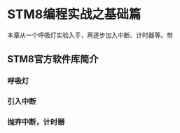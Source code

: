 # STM8编程实战之基础篇 #
本章从一个呼吸灯实验入手，再逐步加入中断、计时器等。带
## STM8官方软件库简介 ##



### 呼吸灯 ###


### 引入中断 ###


### 抛弃中断，计时器 ###
